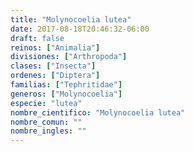 ```yaml
---
title: "Molynocoelia lutea"
date: 2017-08-18T20:46:32-06:00
draft: false
reinos: ["Animalia"]
divisiones: ["Arthropoda"]
clases: ["Insecta"]
ordenes: ["Diptera"]
familias: ["Tephritidae"]
generos: ["Molynocoelia"]
especie: "lutea"
nombre_cientifico: "Molynocoelia lutea"
nombre_comun: ""
nombre_ingles: ""
---
```

